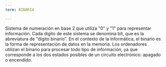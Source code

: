 ```yaml
---
term: BINARIA

---
```

Sistema de numeración en base 2 que utiliza "0" y "1" para representar información. Cada dígito de este sistema se denomina bit, que es la abreviatura de "dígito binario". En el contexto de la informática, el binario es la forma de representación de datos en la memoria. Los ordenadores utilizan el binario para procesar todo tipo de información, ya que corresponde a los dos estados posibles de un circuito electrónico: apagado o encendido.